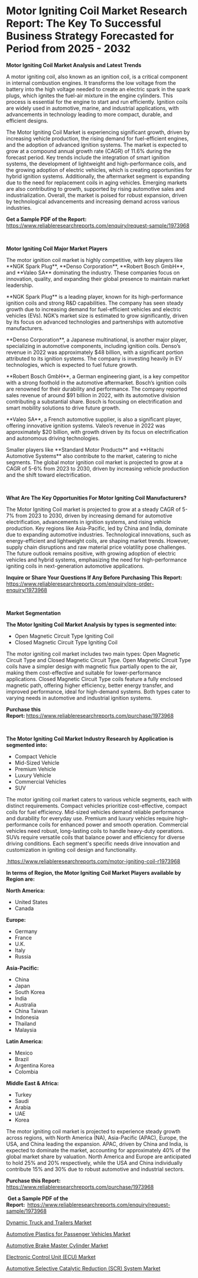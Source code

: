 <p><h1>Motor Igniting Coil Market Research Report: The Key To Successful Business Strategy Forecasted for Period from 2025 - 2032</h1></p><p><strong>Motor Igniting Coil Market Analysis and Latest Trends</strong></p>
<p><p>A motor igniting coil, also known as an ignition coil, is a critical component in internal combustion engines. It transforms the low voltage from the battery into the high voltage needed to create an electric spark in the spark plugs, which ignites the fuel-air mixture in the engine cylinders. This process is essential for the engine to start and run efficiently. Ignition coils are widely used in automotive, marine, and industrial applications, with advancements in technology leading to more compact, durable, and efficient designs.</p><p>The Motor Igniting Coil Market is experiencing significant growth, driven by increasing vehicle production, the rising demand for fuel-efficient engines, and the adoption of advanced ignition systems. The market is expected to grow at a compound annual growth rate (CAGR) of 11.6% during the forecast period. Key trends include the integration of smart ignition systems, the development of lightweight and high-performance coils, and the growing adoption of electric vehicles, which is creating opportunities for hybrid ignition systems. Additionally, the aftermarket segment is expanding due to the need for replacement coils in aging vehicles. Emerging markets are also contributing to growth, supported by rising automotive sales and industrialization. Overall, the market is poised for robust expansion, driven by technological advancements and increasing demand across various industries.</p></p>
<p><strong>Get a Sample PDF of the Report:&nbsp;</strong> <a href="https://www.reliableresearchreports.com/enquiry/request-sample/1973968?utm_campaign=10&utm_medium=2&utm_source=Github&utm_content=ia&utm_term=24012025&utm_id=motor-igniting-coil">https://www.reliableresearchreports.com/enquiry/request-sample/1973968</a></p>
<p>&nbsp;</p>
<p><strong>Motor Igniting Coil Major Market Players</strong></p>
<p><p>The motor ignition coil market is highly competitive, with key players like **NGK Spark Plug**, **Denso Corporation**, **Robert Bosch GmbH**, and **Valeo SA** dominating the industry. These companies focus on innovation, quality, and expanding their global presence to maintain market leadership.</p><p>**NGK Spark Plug** is a leading player, known for its high-performance ignition coils and strong R&D capabilities. The company has seen steady growth due to increasing demand for fuel-efficient vehicles and electric vehicles (EVs). NGK’s market size is estimated to grow significantly, driven by its focus on advanced technologies and partnerships with automotive manufacturers.</p><p>**Denso Corporation**, a Japanese multinational, is another major player, specializing in automotive components, including ignition coils. Denso’s revenue in 2022 was approximately $48 billion, with a significant portion attributed to its ignition systems. The company is investing heavily in EV technologies, which is expected to fuel future growth.</p><p>**Robert Bosch GmbH**, a German engineering giant, is a key competitor with a strong foothold in the automotive aftermarket. Bosch’s ignition coils are renowned for their durability and performance. The company reported sales revenue of around $91 billion in 2022, with its automotive division contributing a substantial share. Bosch is focusing on electrification and smart mobility solutions to drive future growth.</p><p>**Valeo SA**, a French automotive supplier, is also a significant player, offering innovative ignition systems. Valeo’s revenue in 2022 was approximately $20 billion, with growth driven by its focus on electrification and autonomous driving technologies.</p><p>Smaller players like **Standard Motor Products** and **Hitachi Automotive Systems** also contribute to the market, catering to niche segments. The global motor ignition coil market is projected to grow at a CAGR of 5-6% from 2023 to 2030, driven by increasing vehicle production and the shift toward electrification.</p></p>
<p>&nbsp;</p>
<p><strong>What Are The Key Opportunities For Motor Igniting Coil Manufacturers?</strong></p>
<p><p>The Motor Igniting Coil market is projected to grow at a steady CAGR of 5-7% from 2023 to 2030, driven by increasing demand for automotive electrification, advancements in ignition systems, and rising vehicle production. Key regions like Asia-Pacific, led by China and India, dominate due to expanding automotive industries. Technological innovations, such as energy-efficient and lightweight coils, are shaping market trends. However, supply chain disruptions and raw material price volatility pose challenges. The future outlook remains positive, with growing adoption of electric vehicles and hybrid systems, emphasizing the need for high-performance igniting coils in next-generation automotive applications.</p></p>
<p><strong>Inquire or Share Your Questions If Any Before Purchasing This Report:</strong> <a href="https://www.reliableresearchreports.com/enquiry/pre-order-enquiry/1973968?utm_campaign=10&utm_medium=2&utm_source=Github&utm_content=ia&utm_term=24012025&utm_id=motor-igniting-coil">https://www.reliableresearchreports.com/enquiry/pre-order-enquiry/1973968</a></p>
<p>&nbsp;</p>
<p><strong>Market Segmentation</strong></p>
<p><strong>The Motor Igniting Coil Market Analysis by types is segmented into:</strong></p>
<p><ul><li>Open Magnetic Circuit Type Igniting Coil</li><li>Closed Magnetic Circuit Type Igniting Coil</li></ul></p>
<p><p>The motor igniting coil market includes two main types: Open Magnetic Circuit Type and Closed Magnetic Circuit Type. Open Magnetic Circuit Type coils have a simpler design with magnetic flux partially open to the air, making them cost-effective and suitable for lower-performance applications. Closed Magnetic Circuit Type coils feature a fully enclosed magnetic path, offering higher efficiency, better energy transfer, and improved performance, ideal for high-demand systems. Both types cater to varying needs in automotive and industrial ignition systems.</p></p>
<p><strong>Purchase this Report:&nbsp;</strong><a href="https://www.reliableresearchreports.com/purchase/1973968?utm_campaign=10&utm_medium=2&utm_source=Github&utm_content=ia&utm_term=24012025&utm_id=motor-igniting-coil">https://www.reliableresearchreports.com/purchase/1973968</a></p>
<p>&nbsp;</p>
<p><strong>The Motor Igniting Coil Market Industry Research by Application is segmented into:</strong></p>
<p><ul><li>Compact Vehicle</li><li>Mid-Sized Vehicle</li><li>Premium Vehicle</li><li>Luxury Vehicle</li><li>Commercial Vehicles</li><li>SUV</li></ul></p>
<p><p>The motor igniting coil market caters to various vehicle segments, each with distinct requirements. Compact vehicles prioritize cost-effective, compact coils for fuel efficiency. Mid-sized vehicles demand reliable performance and durability for everyday use. Premium and luxury vehicles require high-performance coils for enhanced power and smooth operation. Commercial vehicles need robust, long-lasting coils to handle heavy-duty operations. SUVs require versatile coils that balance power and efficiency for diverse driving conditions. Each segment's specific needs drive innovation and customization in igniting coil design and functionality.</p></p>
<p><a href="https://www.reliableresearchreports.com/motor-igniting-coil-r1973968?utm_campaign=10&utm_medium=2&utm_source=Github&utm_content=ia&utm_term=24012025&utm_id=motor-igniting-coil">&nbsp;https://www.reliableresearchreports.com/motor-igniting-coil-r1973968</a></p>
<p><strong>In terms of Region, the Motor Igniting Coil Market Players available by Region are:</strong></p>
<p>
    <p> <strong> North America: </strong>
        <ul>
            <li>United States</li>
            <li>Canada</li>
        </ul>
        </p> 
    <p> <strong> Europe: </strong>
        <ul>
            <li>Germany</li>
            <li>France</li>
            <li>U.K.</li>
            <li>Italy</li>
            <li>Russia</li>
        </ul>
        </p> 
    <p> <strong> Asia-Pacific: </strong>
        <ul>
            <li>China</li>
            <li>Japan</li>
            <li>South Korea</li>
            <li>India</li>
            <li>Australia</li>
            <li>China Taiwan</li>
            <li>Indonesia</li>
            <li>Thailand</li>
            <li>Malaysia</li>
        </ul>
        </p> 
    <p> <strong> Latin America: </strong>
        <ul>
            <li>Mexico</li>
            <li>Brazil</li>
            <li>Argentina Korea</li>
            <li>Colombia</li>
        </ul>
        </p> 
    <p> <strong> Middle East & Africa: </strong>
        <ul>
            <li>Turkey</li>
            <li>Saudi</li>
            <li>Arabia</li>
            <li>UAE</li>
            <li>Korea</li>
        </ul>
    </p>
    </p>
<p><p>The motor igniting coil market is projected to experience steady growth across regions, with North America (NA), Asia-Pacific (APAC), Europe, the USA, and China leading the expansion. APAC, driven by China and India, is expected to dominate the market, accounting for approximately 40% of the global market share by valuation. North America and Europe are anticipated to hold 25% and 20% respectively, while the USA and China individually contribute 15% and 30% due to robust automotive and industrial sectors.</p></p>
<p><strong>Purchase this Report: </strong><a href="https://www.reliableresearchreports.com/purchase/1973968?utm_campaign=10&utm_medium=2&utm_source=Github&utm_content=ia&utm_term=24012025&utm_id=motor-igniting-coil">https://www.reliableresearchreports.com/purchase/1973968</a></p>
<p>&nbsp;<strong>Get a Sample PDF of the Report:&nbsp;&nbsp;</strong><a href="https://www.reliableresearchreports.com/enquiry/request-sample/1973968?utm_campaign=10&utm_medium=2&utm_source=Github&utm_content=ia&utm_term=24012025&utm_id=motor-igniting-coil">https://www.reliableresearchreports.com/enquiry/request-sample/1973968</a></p>
<p><strong></strong></p>
<p><p><a href="https://github.com/ulyssacrayne00231/Market-Research-Report-List-1/blob/main/dynamic-truck-and-trailers-market.md?utm_campaign=10&utm_medium=2&utm_source=Github&utm_content=ia&utm_term=24012025&utm_id=motor-igniting-coil">Dynamic Truck and Trailers Market</a></p><p><a href="https://github.com/hgf64gh/Market-Research-Report-List-1/blob/main/automotive-plastics-for-passenger-vehicles-market.md?utm_campaign=10&utm_medium=2&utm_source=Github&utm_content=ia&utm_term=24012025&utm_id=motor-igniting-coil">Automotive Plastics for Passenger Vehicles Market</a></p><p><a href="https://github.com/manesros8/Market-Research-Report-List-1/blob/main/automotive-brake-master-cylinder-market.md?utm_campaign=10&utm_medium=2&utm_source=Github&utm_content=ia&utm_term=24012025&utm_id=motor-igniting-coil">Automotive Brake Master Cylinder Market</a></p><p><a href="https://github.com/WashimHussain441/Market-Research-Report-List-1/blob/main/electronic-control-unit-ecu-market.md?utm_campaign=10&utm_medium=2&utm_source=Github&utm_content=ia&utm_term=24012025&utm_id=motor-igniting-coil">Electronic Control Unit (ECU) Market</a></p><p><a href="https://github.com/SanjidaMahmud54/Market-Research-Report-List-1/blob/main/automotive-selective-catalytic-reduction-scr-system-market.md?utm_campaign=10&utm_medium=2&utm_source=Github&utm_content=ia&utm_term=24012025&utm_id=motor-igniting-coil">Automotive Selective Catalytic Reduction (SCR) System Market</a></p></p>